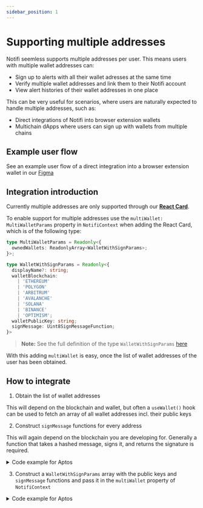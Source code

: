 ```yaml
---
sidebar_position: 1
---
```



# Supporting multiple addresses 

Notifi seemless supports multiple addresses per user. This means users with multiple wallet addresses can: 

- Sign up to alerts with all their wallet adresses at the same time 
- Verify multiple wallet addresses and link them to their Notifi account
- View alert histories of their wallet addresses in one place 

This can be very useful for scenarios, where users are naturally expected to handle multiple addresses, such as: 

- Direct integrations of Notifi into browser extension wallets
- Multichain dApps where users can sign up with wallets from multiple chains 

## Example user flow

See an example user flow of a direct integration into a browser extension wallet in our [Figma](https://www.figma.com/file/ieF0Ynuc3WI608RCt7wKSf/Notifi-Template)

<!---
User clicks bell icon for the first time and has to opt in to destinations

![Notifi Wallet](../static/img/multiwallet/1.png)

User adds destinations, clicks next

![Notifi Wallet](../static/img/multiwallet/2.png)

User has to sign for hardware wallets (other wallets are already verified). Verification of wallets is needed to let users get wallet activity alerts.

![Notifi Wallet](../static/img/multiwallet/3.png)

If a user clicks ‘edit’ next to my wallets they are presented the screen on the left again, from which they can verify any hardware wallets. If they toggle on activity without having any verified wallets, that screen will also present.

![Notifi Wallet](../static/img/multiwallet/4.png)

Returning users are presented with the alert history. Settings icon opens Manage Notifications.

![Notifi Wallet](../static/img/multiwallet/5.png)

--->

## Integration introduction

Currently multiple addresses are only supported through our [**React Card**](https://github.com/notifi-network/notifi-sdk-ts/tree/main/packages/notifi-react-card).  

To enable support for multiple addresses use the `multiWallet: MultiWalletParams` property in `NotifiContext` when adding the React Card, which is of the following type: 

```typescript
type MultiWalletParams = Readonly<{
  ownedWallets: ReadonlyArray<WalletWithSignParams>;
}>;

type WalletWithSignParams = Readonly<{
  displayName?: string;
  walletBlockchain:
    | 'ETHEREUM'
    | 'POLYGON'
    | 'ARBITRUM'
    | 'AVALANCHE'
    | 'SOLANA'
    | 'BINANCE'
    | 'OPTIMISM';
  walletPublicKey: string;
  signMessage: Uint8SignMessageFunction;
}>
```

> **Note:** See the full definition of the type `WalletWithSignParams` [here](https://github.com/notifi-network/notifi-sdk-ts/blob/main/packages/notifi-core/lib/NotifiClient.ts)

With this adding `multiWallet` is easy, once the list of wallet addresses of the user has been obtained. 


## How to integrate

1. Obtain the list of wallet addresses 

  This will depend on the blockchain and wallet, but often a `useWallet()` hook can be used to fetch an array of all wallet addresses incl. their public keys

2. Construct `signMessage` functions for every address

  This will again depend on the blockchain you are developing for. Generally a function that takes a hashed message, signs it, and returns the signature is required. 

  <details> 
    <summary>Code example for Aptos</summary>

    ```typescript
    const { signMessage, account } = useWallet();

    const signMessageForAccount = async (address: string) => {
      return async (message: string, nonce:number) => {
        const messageBuffer = ['Aptos', 'address: ${address}', 'nonce: ${nonce}', 'message: ${message}]
        const result = await signMessage(address, messageBuffer.join('\n'));
        return result;
      }
    };
    ```
  </details>

3. Construct a `WalletWithSignParams` array with the public keys and `signMessage` functions and pass it in the `multiWallet` property of `NotifiContext`

  <details>
    <summary>Code example for Aptos</summary>

    ```typescript
    // simplified code for demonstration purposes
    const { accounts } = useWallet();

    const ownedWallets = useMemo<ReadonlyArray<WalletWithSignParams>>(
      () =>
        accounts.map((account) => ({
          walletBlockchain: "APTOS",
          signMessage: signMessageForAccount(account),
          walletPublicKey: account.publicKey,
          accountAddress: account.address,
          displayName: account.name,
        })),
      [accounts, signMessageForAccount]
    );
    ```
    
    ----

    ```typescript
    export const Notifi: React.FC = () => {
      ...
      return (
        <NotifiContext
          dappAddress="<YOUR OWN DAPP ADDRESS HERE>"
          // keep this "Production" unless you have a special Development environment set up by Notifi
          env="Production"
          walletBlockchain="APTOS"
          accountAddress={account.address.toString()}
          walletPublicKey={account.publicKey.toString()}
          signMessage={signMessage}
          // add multiWallet here
          multiWallet={ownedWallets}
        >
          <NotifiSubscriptionCard
            cardId="<YOUR OWN CARD ID HERE>"
            inputLabels={inputLabels}
            inputSeparators={inputSeparators}
            darkMode //optional
          />
        </NotifiContext>
      );
    };
    ```
  </details>
